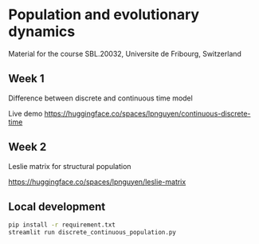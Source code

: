 # Population and evolutionary dynamics
Material for the course SBL.20032, Universite de Fribourg, Switzerland

## Week 1
Difference between discrete and continuous time model

Live demo
https://huggingface.co/spaces/lpnguyen/continuous-discrete-time

## Week 2
Leslie matrix for structural population

https://huggingface.co/spaces/lpnguyen/leslie-matrix

## Local development

```bash
pip install -r requirement.txt
streamlit run discrete_continuous_population.py
```
